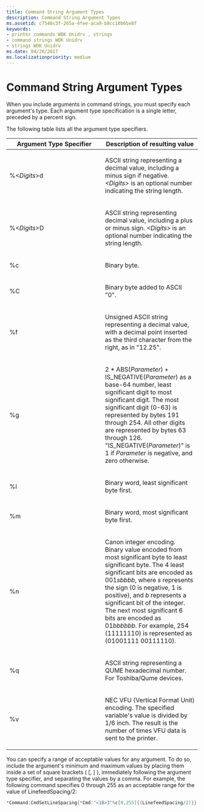 ```yaml
---
title: Command String Argument Types
description: Command String Argument Types
ms.assetid: c7540c3f-265a-4fee-aca9-b8cc10b6be8f
keywords:
- printer commands WDK Unidrv , strings
- command strings WDK Unidrv
- strings WDK Unidrv
ms.date: 04/20/2017
ms.localizationpriority: medium
---
```


# Command String Argument Types





When you include arguments in command strings, you must specify each argument's type. Each argument type specification is a single letter, preceded by a percent sign.

The following table lists all the argument type specifiers.

<table>
<colgroup>
<col width="50%" />
<col width="50%" />
</colgroup>
<thead>
<tr class="header">
<th>Argument Type Specifier</th>
<th>Description of resulting value</th>
</tr>
</thead>
<tbody>
<tr class="odd">
<td><p>%&lt;<em>Digits</em>&gt;d</p></td>
<td><p>ASCII string representing a decimal value, including a minus sign if negative. <em>&lt;Digits&gt;</em> is an optional number indicating the string length.</p></td>
</tr>
<tr class="even">
<td><p>%&lt;<em>Digits</em>&gt;D</p></td>
<td><p>ASCII string representing decimal value, including a plus or minus sign. <em>&lt;Digits&gt;</em> is an optional number indicating the string length.</p></td>
</tr>
<tr class="odd">
<td><p>%c</p></td>
<td><p>Binary byte.</p></td>
</tr>
<tr class="even">
<td><p>%C</p></td>
<td><p>Binary byte added to ASCII &quot;0&quot;.</p></td>
</tr>
<tr class="odd">
<td><p>%f</p></td>
<td><p>Unsigned ASCII string representing a decimal value, with a decimal point inserted as the third character from the right, as in &quot;12.25&quot;.</p></td>
</tr>
<tr class="even">
<td><p>%g</p></td>
<td><p>2 * ABS(<em>Parameter</em>) + IS_NEGATIVE(<em>Parameter</em>) as a base-64 number, least significant digit to most significant digit. The most significant digit (0-63) is represented by bytes 191 through 254. All other digits are represented by bytes 63 through 126. &quot;IS_NEGATIVE(<em>Parameter</em>)&quot; is 1 if <em>Parameter</em> is negative, and zero otherwise.</p></td>
</tr>
<tr class="odd">
<td><p>%l</p></td>
<td><p>Binary word, least significant byte first.</p></td>
</tr>
<tr class="even">
<td><p>%m</p></td>
<td><p>Binary word, most significant byte first.</p></td>
</tr>
<tr class="odd">
<td><p>%n</p></td>
<td><p>Canon integer encoding. Binary value encoded from most significant byte to least significant byte. The 4 least significant bits are encoded as 001<em>sbbbb</em>, where <em>s</em> represents the sign (0 is negative, 1 is positive), and <em>b</em> represents a significant bit of the integer. The next most significant 6 bits are encoded as 01<em>bbbbbb</em>. For example, 254 (11111110) is represented as (01001111 00111110).</p></td>
</tr>
<tr class="even">
<td><p>%q</p></td>
<td><p>ASCII string representing a QUME hexadecimal number. For Toshiba/Qume devices.</p></td>
</tr>
<tr class="odd">
<td><p>%v</p></td>
<td><p>NEC VFU (Vertical Format Unit) encoding. The specified variable&#39;s value is divided by 1/6 inch. The result is the number of times VFU data is sent to the printer.</p></td>
</tr>
</tbody>
</table>

 

You can specify a range of acceptable values for any argument. To do so, include the argument's minimum and maximum values by placing them inside a set of square brackets ( \[, \] ), immediately following the argument type specifier, and separating the values by a comma. For example, the following command specifies 0 through 255 as an acceptable range for the value of LinefeedSpacing/2:

```cpp
*Command:CmdSetLineSpacing{*Cmd:"<1B>3"%c[0,255]{(LinefeedSpacing/2)}}
```

 

 




